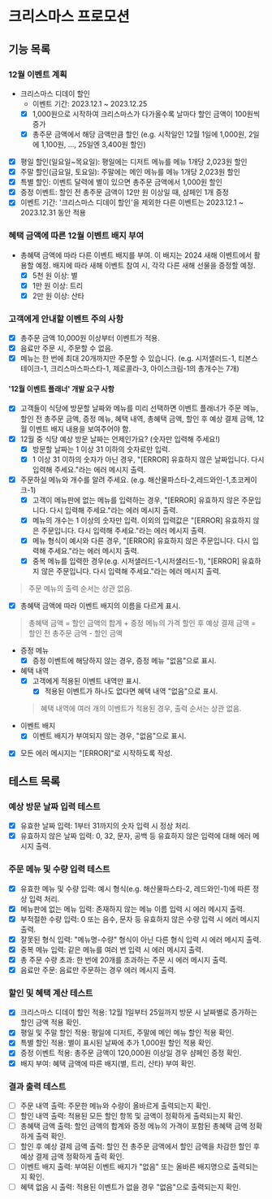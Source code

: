# 크리스마스 프로모션

## 기능 목록

### 12월 이벤트 계획

- 크리스마스 디데이 할인
    - 이벤트 기간: 2023.12.1 ~ 2023.12.25
    - [x] 1,000원으로 시작하여 크리스마스가 다가올수록 날마다 할인 금액이 100원씩 증가
    - [x] 총주문 금액에서 해당 금액만큼 할인 (e.g. 시작일인 12월 1일에 1,000원, 2일에 1,100원, ..., 25일엔 3,400원 할인)
- [x] 평일 할인(일요일~목요일): 평일에는 디저트 메뉴를 메뉴 1개당 2,023원 할인
- [x] 주말 할인(금요일, 토요일): 주말에는 메인 메뉴를 메뉴 1개당 2,023원 할인
- [x] 특별 할인: 이벤트 달력에 별이 있으면 총주문 금액에서 1,000원 할인
- [x] 증정 이벤트: 할인 전 총주문 금액이 12만 원 이상일 때, 샴페인 1개 증정
- [x] 이벤트 기간: '크리스마스 디데이 할인'을 제외한 다른 이벤트는 2023.12.1 ~ 2023.12.31 동안 적용

### 혜택 금액에 따른 12월 이벤트 배지 부여

- 총혜택 금액에 따라 다른 이벤트 배지를 부여. 이 배지는 2024 새해 이벤트에서 활용할 예정. 배지에 따라 새해 이벤트 참여 시, 각각 다른 새해 선물을 증정할 예정.
    - [x] 5천 원 이상: 별
    - [x] 1만 원 이상: 트리
    - [x] 2만 원 이상: 산타

### 고객에게 안내할 이벤트 주의 사항

- [x] 총주문 금액 10,000원 이상부터 이벤트가 적용.
- [x] 음료만 주문 시, 주문할 수 없음.
- [x] 메뉴는 한 번에 최대 20개까지만 주문할 수 있습니다. (e.g. 시저샐러드-1, 티본스테이크-1, 크리스마스파스타-1, 제로콜라-3, 아이스크림-1의 총개수는 7개)

#### '12월 이벤트 플래너' 개발 요구 사항

- [x] 고객들이 식당에 방문할 날짜와 메뉴를 미리 선택하면 이벤트 플래너가 주문 메뉴, 할인 전 총주문 금액, 증정 메뉴, 혜택 내역, 총혜택 금액, 할인 후 예상 결제 금액, 12월 이벤트 배지 내용을
  보여주어야 함.
- [x] 12월 중 식당 예상 방문 날짜는 언제인가요? (숫자만 입력해 주세요!)
    - [x] 방문할 날짜는 1 이상 31 이하의 숫자로만 입력.
    - [x] 1 이상 31 이하의 숫자가 아닌 경우, "[ERROR] 유효하지 않은 날짜입니다. 다시 입력해 주세요."라는 에러 메시지 출력.
- [x] 주문하실 메뉴와 개수를 알려 주세요. (e.g. 해산물파스타-2,레드와인-1,초코케이크-1)
    - [x] 고객이 메뉴판에 없는 메뉴를 입력하는 경우, "[ERROR] 유효하지 않은 주문입니다. 다시 입력해 주세요."라는 에러 메시지 출력.
    - [x] 메뉴의 개수는 1 이상의 숫자만 입력. 이외의 입력값은 "[ERROR] 유효하지 않은 주문입니다. 다시 입력해 주세요."라는 에러 메시지 출력.
    - [x] 메뉴 형식이 예시와 다른 경우, "[ERROR] 유효하지 않은 주문입니다. 다시 입력해 주세요."라는 에러 메시지 출력.
    - [x] 중복 메뉴를 입력한 경우(e.g. 시저샐러드-1,시저샐러드-1), "[ERROR] 유효하지 않은 주문입니다. 다시 입력해 주세요."라는 에러 메시지 출력.

> 주문 메뉴의 출력 순서는 상관 없음.

- [x] 총혜택 금액에 따라 이벤트 배지의 이름을 다르게 표시.

> 총혜택 금액 = 할인 금액의 합계 + 증정 메뉴의 가격
> 할인 후 예상 결제 금액 = 할인 전 총주문 금액 - 할인 금액

- 증정 메뉴
    - [x] 증정 이벤트에 해당하지 않는 경우, 증정 메뉴 "없음"으로 표시.
- 혜택 내역
    - [x] 고객에게 적용된 이벤트 내역만 표시.
        - [x] 적용된 이벤트가 하나도 없다면 혜택 내역 "없음"으로 표시.
  > 혜택 내역에 여러 개의 이벤트가 적용된 경우, 출력 순서는 상관 없음.
- 이벤트 배지
    - [x] 이벤트 배지가 부여되지 않는 경우, "없음"으로 표시.
- [x] 모든 에러 메시지는 "[ERROR]"로 시작하도록 작성.

## 테스트 목록

### 예상 방문 날짜 입력 테스트

- [x] 유효한 날짜 입력: 1부터 31까지의 숫자 입력 시 정상 처리.
- [x] 유효하지 않은 날짜 입력: 0, 32, 문자, 공백 등 유효하지 않은 입력에 대해 에러 메시지 출력.

### 주문 메뉴 및 수량 입력 테스트

- [x] 유효한 메뉴 및 수량 입력: 예시 형식(e.g. 해산물파스타-2, 레드와인-1)에 따른 정상 입력 처리.
- [x] 메뉴판에 없는 메뉴 입력: 존재하지 않는 메뉴 이름 입력 시 에러 메시지 출력.
- [x] 부적절한 수량 입력: 0 또는 음수, 문자 등 유효하지 않은 수량 입력 시 에러 메시지 출력.
- [x] 잘못된 형식 입력: "메뉴명-수량" 형식이 아닌 다른 형식 입력 시 에러 메시지 출력.
- [x] 중복 메뉴 입력: 같은 메뉴를 여러 번 입력 시 에러 메시지 출력.
- [x] 총 주문 수량 초과: 한 번에 20개를 초과하는 주문 시 에러 메시지 출력.
- [x] 음료만 주문: 음료만 주문하는 경우 에러 메시지 출력.

### 할인 및 혜택 계산 테스트

- [x] 크리스마스 디데이 할인 적용: 12월 1일부터 25일까지 방문 시 날짜별로 증가하는 할인 금액 적용 확인.
- [x] 평일 및 주말 할인 적용: 평일에 디저트, 주말에 메인 메뉴 할인 적용 확인.
- [x] 특별 할인 적용: 별이 표시된 날짜에 추가 1,000원 할인 적용 확인.
- [x] 증정 이벤트 적용: 총주문 금액이 120,000원 이상일 경우 샴페인 증정 확인.
- [x] 배지 부여: 혜택 금액에 따른 배지(별, 트리, 산타) 부여 확인.

### 결과 출력 테스트

- [ ] 주문 내역 출력: 주문한 메뉴와 수량이 올바르게 출력되는지 확인.
- [ ] 할인 내역 출력: 적용된 모든 할인 항목 및 금액이 정확하게 출력되는지 확인.
- [ ] 총혜택 금액 출력: 할인 금액의 합계와 증정 메뉴의 가격이 포함된 총혜택 금액 정확하게 출력 확인.
- [ ] 할인 후 예상 결제 금액 출력: 할인 전 총주문 금액에서 할인 금액을 차감한 할인 후 예상 결제 금액 정확하게 출력 확인.
- [ ] 이벤트 배지 출력: 부여된 이벤트 배지가 "없음" 또는 올바른 배지명으로 출력되는지 확인.
- [ ] 혜택 없음 시 출력: 적용된 이벤트가 없을 경우 "없음"으로 출력되는지 확인.